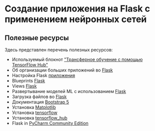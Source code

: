 # Создание приложения на Flask с применением нейронных сетей

## Полезные ресурсы

Здесь представлен перечень полезных ресурсов:

* Используемый блокнот ["Трансферное обучение с помощью TensorFlow Hub"](https://www.tensorflow.org/tutorials/images/transfer_learning_with_hub)
* Об организации больших приложений во [Flask](https://flask-russian-docs.readthedocs.io/ru/latest/patterns/packages.html)
* Настройка Flask [приложения](https://flask.palletsprojects.com/en/2.0.x/tutorial/factory/)
* Blueprints [Flask](https://flask.palletsprojects.com/en/2.0.x/blueprints/)
* Views [Flask](https://flask.palletsprojects.com/en/2.0.x/tutorial/views/)
* Развертывание моделей ML с использованием [Flask](https://pythobyte.com/deploy-ml-models-using-flask-0deb9231/)
* Загрузка файлов во [Flask](https://flask.palletsprojects.com/en/2.0.x/patterns/fileuploads/)
* Документация [Bootstrap 5](https://getbootstrap.com/docs/5.1/getting-started/introduction/)
* Установка [Matplotlib](https://matplotlib.org/stable/users/installing/index.html)
* Установка [tensorflow](https://www.tensorflow.org/install/pip?hl=en)
* Установка [tensorflow_hub](https://www.tensorflow.org/hub/installation)
* Flask in [PyCharm Community Edition](https://medium.com/@mushtaque87/flask-in-pycharm-community-edition-c0f68400d91e)
